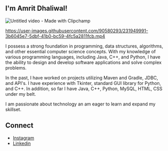 ## I'm Amrit Dhaliwal!
![Untitled video - Made with Clipchamp](https://user-images.githubusercontent.com/90580293/231950118-820b85cc-e5e8-4456-bc73-e9050d7d81f9.gif)


https://user-images.githubusercontent.com/90580293/231949991-3b6045e7-5dbf-41b0-bc59-4fc5a2811fcb.mp4


I possess a strong foundation in programming, data structures, algorithms, and other essential computer science concepts. With my knowledge of various programming languages, including Java, C++, and Python, I have the ability to design and develop software applications and solve complex problems.

In the past, I have worked on projects utilizing Maven and Gradle, JDBC, and API's. I have experience with Tkinter, standard GUI library for Python, and C++. In addition, so far I have Java, C++, Python, MySQL, HTML, CSS under my belt.

I am passionate about technology an am eager to learn and expand my skillset.
## Connect
- [Instagram](https://www.instagram.com/ayoamrit/)
- [Linkedin](https://www.linkedin.com/in/amrit-dhaliwal-29a934248/)

